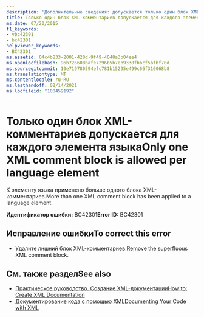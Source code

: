 ```yaml
---
description: 'Дополнительные сведения: допускается только один блок XML-комментариев для каждого элемента языка'
title: Только один блок XML-комментариев допускается для каждого элемента языка
ms.date: 07/20/2015
f1_keywords:
- vbc42301
- bc42301
helpviewer_keywords:
- BC42301
ms.assetid: 04c4b833-2001-420d-9f49-4048a3b04ee4
ms.openlocfilehash: 96b726608bafe7296b5b7eb9330fbbcf5bfbf70d
ms.sourcegitcommit: 10e719780594efc781b15295e499c66f316068b8
ms.translationtype: MT
ms.contentlocale: ru-RU
ms.lasthandoff: 02/14/2021
ms.locfileid: "100459192"
---
```

# <a name="only-one-xml-comment-block-is-allowed-per-language-element"></a><span data-ttu-id="c67f2-103">Только один блок XML-комментариев допускается для каждого элемента языка</span><span class="sxs-lookup"><span data-stu-id="c67f2-103">Only one XML comment block is allowed per language element</span></span>

<span data-ttu-id="c67f2-104">К элементу языка применено больше одного блока XML-комментариев.</span><span class="sxs-lookup"><span data-stu-id="c67f2-104">More than one XML comment block has been applied to a language element.</span></span>  
  
 <span data-ttu-id="c67f2-105">**Идентификатор ошибки:** BC42301</span><span class="sxs-lookup"><span data-stu-id="c67f2-105">**Error ID:** BC42301</span></span>  
  
## <a name="to-correct-this-error"></a><span data-ttu-id="c67f2-106">Исправление ошибки</span><span class="sxs-lookup"><span data-stu-id="c67f2-106">To correct this error</span></span>  
  
- <span data-ttu-id="c67f2-107">Удалите лишний блок XML-комментариев.</span><span class="sxs-lookup"><span data-stu-id="c67f2-107">Remove the superfluous XML comment block.</span></span>  
  
## <a name="see-also"></a><span data-ttu-id="c67f2-108">См. также раздел</span><span class="sxs-lookup"><span data-stu-id="c67f2-108">See also</span></span>

- [<span data-ttu-id="c67f2-109">Практическое руководство. Создание XML-документации</span><span class="sxs-lookup"><span data-stu-id="c67f2-109">How to: Create XML Documentation</span></span>](../programming-guide/program-structure/how-to-create-xml-documentation.md)
- [<span data-ttu-id="c67f2-110">Документирование кода с помощью XML</span><span class="sxs-lookup"><span data-stu-id="c67f2-110">Documenting Your Code with XML</span></span>](../programming-guide/program-structure/documenting-your-code-with-xml.md)
